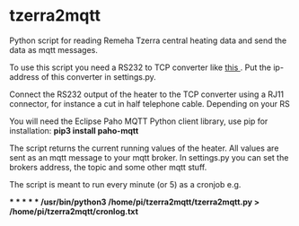 # tzerra2mqtt
Python script for reading Remeha Tzerra central heating data and send the data as mqtt messages.
 
To use this script you need a RS232 to TCP converter like <a target="_blank" href="https://nl.aliexpress.com/item/32807885568.html">this </a>. Put the ip-address of this converter in settings.py.

Connect the RS232 output of the heater to the TCP converter using a RJ11 connector, for instance a cut in half telephone cable. Depending on your RS

You will need the Eclipse Paho MQTT Python client library, use pip for installation: **pip3 install paho-mqtt**

The script returns the current running values of the heater. All values are sent as an mqtt message to your mqtt broker. In settings.py you can set the brokers address, the topic and some other mqtt stuff.

The script is meant to run every minute (or 5) as a cronjob e.g. 

**\* \* \* \* \* /usr/bin/python3 /home/pi/tzerra2mqtt/tzerra2mqtt.py > /home/pi/tzerra2mqtt/cronlog.txt**
